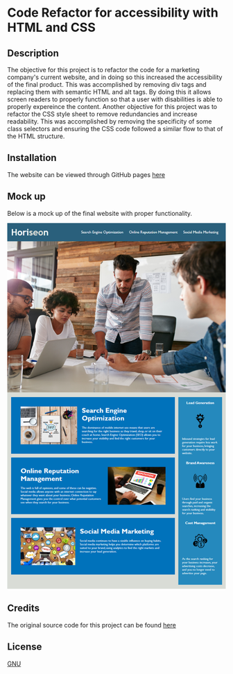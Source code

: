 # Code Refactor for accessibility with HTML and CSS

## Description

  The objective for this project is to refactor the code for a marketing company's current website, and in doing so this increased the accessibility of the final product. 
  This was accomplished by removing div tags and replacing them with semantic HTML and alt tags. By doing this it allows screen readers to properly function so that a user with disabilities is able to properly expereince the content.
  Another objective for this project was to refactor the CSS style sheet to remove redundancies and increase readability. This was accomplished by removing the specificity of some class selectors and ensuring the CSS code followed a similar flow to that of the HTML structure. 

## Installation

  The website can be viewed through GitHub pages [here](https://ydennekrf.github.io/Magenta-Kiss/Develop/index.html)

## Mock up
  
Below is a mock up of the final website with proper functionality.
  
  ![mock up](/Develop/assets/images/01-html-css-git-homework-demo.png)

## Credits
The original source code for this project can be found [here](https://utoronto.bootcampcontent.com/utoronto-bootcamp/UTOR-VIRT-FSF-FT-05-2022-U-LOLC/-/tree/main/01-HTML-Git-CSS/02-Challenge/Develop)

## License
[GNU](https://choosealicense.com/licenses/gpl-3.0/#)



